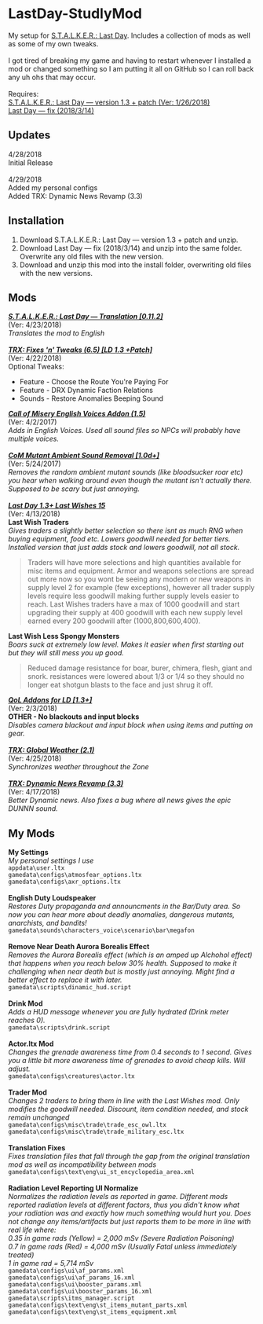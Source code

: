 # LastDay-StudlyMod

My setup for [S.T.A.L.K.E.R.: Last Day](http://www.moddb.com/mods/stalker-last-day). Includes a collection of mods as well as some of my own tweaks.<br/>
<br/>
I got tired of breaking my game and having to restart whenever I installed a mod or changed something so I am putting it all on GitHub so I can roll back any uh ohs that may occur.<br/>
<br/>
Requires:<br/>
[S.T.A.L.K.E.R.: Last Day — version 1.3 + patch (Ver: 1/26/2018)](http://www.moddb.com/mods/stalker-last-day/downloads/last-day-1-3)<br/>
[Last Day — fix (2018/3/14)](https://drive.google.com/file/d/1BFSO2yjtKZIClWsBmrrINI8_EBkPMlQP/view)<br/>

## Updates
4/28/2018<br/>
Initial Release<br/>
<br/>
4/29/2018<br/>
Added my personal configs<br/>
Added TRX: Dynamic News Revamp (3.3)<br/>

## Installation
1. Download S.T.A.L.K.E.R.: Last Day — version 1.3 + patch and unzip.
2. Download Last Day — fix (2018/3/14) and unzip into the same folder. Overwrite any old files with the new version.
3. Download and unzip this mod into the install folder, overwriting old files with the new versions.

## Mods
**_[S.T.A.L.K.E.R.: Last Day — Translation [0.11.2]](http://www.moddb.com/mods/stalker-last-day/downloads/last-day-english-translation)_**<br/>
(Ver: 4/23/2018)<br/>
*Translates the mod to English*<br/>
<br/>
**_[TRX: Fixes 'n' Tweaks (6.5) [LD 1.3 +Patch]](http://www.moddb.com/mods/stalker-last-day/addons/trx-fixes-improvements-last-day-13-patch)_**<br/>
(Ver: 4/22/2018)<br/>
Optional Tweaks:
- Feature - Choose the Route You're Paying For
- Feature - DRX Dynamic Faction Relations
- Sounds - Restore Anomalies Beeping Sound

**_[Call of Misery English Voices Addon (1.5)](http://www.moddb.com/mods/call-of-chernobyl/addons/coc-english-voices-addon)_**<br/>
(Ver: 4/2/2017)<br/>
*Adds in English Voices. Used all sound files so NPCs will probably have multiple voices.*<br/>
<br/>
**_[CoM Mutant Ambient Sound Removal [1.0d+]](http://www.moddb.com/mods/stalker-com/addons/com-mutant-ambient-sound-removal)_**<br/>
(Ver: 5/24/2017)<br/>
*Removes the random ambient mutant sounds (like bloodsucker roar etc) you hear when walking around even though the mutant isn't actually there. Supposed to be scary but just annoying.*<br/>
<br/>
**_[Last Day 1.3+ Last Wishes 15](http://www.moddb.com/mods/stalker-last-day/addons/last-day-13-last-wishes)_**<br/>
(Ver: 4/13/2018)<br/>
**Last Wish Traders**<br>
*Gives traders a slightly better selection so there isnt as much RNG when buying equipment, food etc. Lowers goodwill needed for better tiers. Installed version that just adds stock and lowers goodwill, not all stock.*
>Traders will have more selections and high quantities available for misc items and equipment. Armor and weapons selections are spread out more now so you wont be seeing any modern or new weapons in supply level 2 for example (few exceptions), however all trader supply levels require less goodwill making further supply levels easier to reach. Last Wishes traders have a max of 1000 goodwill and start upgrading their supply at 400 goodwill with each new supply level earned every 200 goodwill after (1000,800,600,400).

**Last Wish Less Spongy Monsters**<br>
*Boars suck at extremely low level. Makes it easier when first starting out but they will still mess you up good.*
>Reduced damage resistance for boar, burer, chimera, flesh, giant and snork. resistances were lowered about 1/3 or 1/4 so they should no longer eat shotgun blasts to the face and just shrug it off.

**_[QoL Addons for LD [1.3+]](http://www.moddb.com/mods/stalker-last-day/addons/qol-addons-for-ld-13)_**<br/>
(Ver: 2/3/2018)<br/>
**OTHER - No blackouts and input blocks**<br/>
*Disables camera blackout and input block when using items and putting on gear.*<br/>
<br/>
**_[TRX: Global Weather (2.1)](http://www.moddb.com/mods/stalker-last-day/addons/trx-global-weather)_**<br/>
(Ver: 4/25/2018)<br/>
*Synchronizes weather throughout the Zone*<br/>
<br/>
**_[TRX: Dynamic News Revamp (3.3)](http://www.moddb.com/mods/stalker-last-day/addons/trx-dynamic-news-revamp)_**<br/>
(Ver: 4/17/2018)<br>
_Better Dynamic news. Also fixes a bug where all news gives the epic DUNNN sound._<br/>

## My Mods
**My Settings**<br/>
_My personal settings I use_<br/>
`appdata\user.ltx`<br/>
`gamedata\configs\atmosfear_options.ltx`<br/>
`gamedata\configs\axr_options.ltx`<br/>
<br/>
**English Duty Loudspeaker**<br/>
*Restores Duty propaganda and announcments in the Bar/Duty area. So now you can hear more about deadly anomalies, dangerous mutants, anarchists, and bandits!*<br/>
`gamedata\sounds\characters_voice\scenario\bar\megafon`<br/>
<br/>
**Remove Near Death Aurora Borealis Effect**<br/>
*Removes the Aurora Borealis effect (which is an amped up Alchohol effect) that happens when you reach below 30% health. Supposed to make it challenging when near death but is mostly just annoying. Might find a better effect to replace it with later.*<br/>
`gamedata\scripts\dinamic_hud.script`<br/>
<br/>
**Drink Mod**<br/>
*Adds a HUD message whenever you are fully hydrated (Drink meter reaches 0).*<br/>
`gamedata\scripts\drink.script`<br/>
<br/>
**Actor.ltx Mod**<br/>
*Changes the grenade awareness time from 0.4 seconds to 1 second. Gives you a little bit more awareness time of grenades to avoid cheap kills. Will adjust.*<br/>
`gamedata\configs\creatures\actor.ltx`<br/>
<br/>
**Trader Mod**<br/>
*Changes 2 traders to bring them in line with the Last Wishes mod. Only modifies the goodwill needed. Discount, item condition needed, and stock remain unchanged*<br/>
`gamedata\configs\misc\trade\trade_esc_owl.ltx`<br/>
`gamedata\configs\misc\trade\trade_military_esc.ltx`<br/>
<br/>
**Translation Fixes**<br/>
_Fixes translation files that fall through the gap from the original translation mod as well as incompatibility between mods_<br/>
`gamedata\configs\text\eng\ui_st_encyclopedia_area.xml`<br/>
<br/>
**Radiation Level Reporting UI Normalize**<br/>
_Normalizes the radiation levels as reported in game. Different mods reported radiation levels at different factors, thus you didn't know what your radiation was and exactly how much something would hurt you. Does not change any items/artifacts but just reports them to be more in line with real life where:<br/>
0.35 in game rads (Yellow) = 2,000 mSv (Severe Radiation Poisoning)<br/>
0.7 in game rads (Red) = 4,000 mSv (Usually Fatal unless immediately treated)<br/>
1 in game rad = 5,714 mSv_<br/>
`gamedata\configs\ui\af_params.xml`<br/>
`gamedata\configs\ui\af_params_16.xml`<br/>
`gamedata\configs\ui\booster_params.xml`<br/>
`gamedata\configs\ui\booster_params_16.xml`<br/>
`gamedata\scripts\itms_manager.script`<br/>
`gamedata\configs\text\eng\st_items_mutant_parts.xml`<br/>
`gamedata\configs\text\eng\st_items_equipment.xml`<br/>

